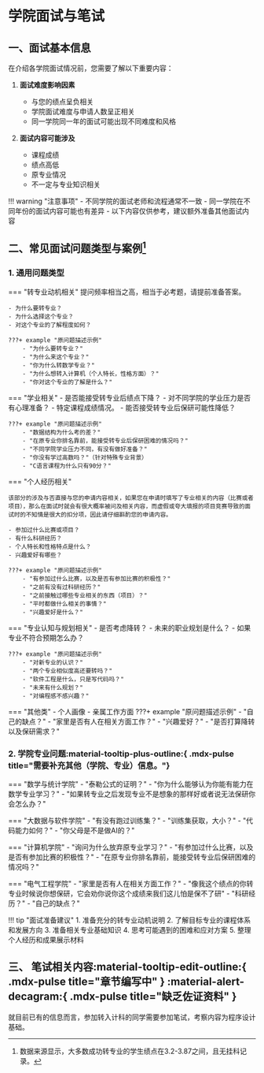 # 学院面试与笔试

## 一、面试基本信息

在介绍各学院面试情况前，您需要了解以下重要内容：

1. **面试难度影响因素**
    - 与您的绩点呈负相关
    - 学院面试难度与申请人数呈正相关
    - 同一学院同一年的面试可能出现不同难度和风格

2. **面试内容可能涉及**
    - 课程成绩
    - 绩点高低
    - 原专业情况
    - 不一定与专业知识相关

!!! warning "注意事项"
    - 不同学院的面试老师和流程通常不一致
    - 同一学院在不同年份的面试内容可能也有差异
    - 以下内容仅供参考，建议额外准备其他面试内容

## 二、常见面试问题类型与案例[^1]

### 1. 通用问题类型

=== "转专业动机相关"
    提问频率相当之高，相当于必考题，请提前准备答案。

    - 为什么要转专业？
    - 为什么选择这个专业？
    - 对这个专业的了解程度如何？

    ???+ example "原问题描述示例"
        - "为什么要转专业？"
        - "为什么来这个专业？"
        - "你为什么转数学专业？"
        - "为什么想转入计算机（个人特长，性格方面）？"
        - "你对这个专业的了解是什么？"

=== "学业相关"
    - 是否能接受转专业后绩点下降？
    - 对不同学院的学业压力是否有心理准备？
    - 特定课程成绩情况。
    - 能否接受转专业后保研可能性降低？

    ???+ example "原问题描述示例"
        - "数据结构为什么考的差？"
        - "在原专业你排名靠前，能接受转专业后保研困难的情况吗？"
        - "不同学院学业压力不同，有没有做好准备？"
        - "你没有学过高数吗？"（针对特殊专业背景）
        - "C语言课程为什么只有90分？"

=== "个人经历相关"
    
    该部分的涉及与否直接与您的申请内容相关，如果您在申请时填写了专业相关的内容（比赛或者项目），那么在面试时就会有很大概率被问及相关内容，而虚假或夸大填报的项目竞赛导致的面试时的不知情是很大的扣分项，因此请仔细斟酌您的申请内容。

    - 参加过什么比赛或项目？
    - 有什么科研经历？
    - 个人特长和性格特点是什么？
    - 兴趣爱好有哪些？

    ???+ example "原问题描述示例"
        - "有参加过什么比赛，以及是否有参加比赛的积极性？"
        - "之前有没有过科研经历？"
        - "之前接触过哪些专业相关的东西（项目）？"
        - "平时都做什么相关的事情？"
        - "兴趣爱好是什么？"

=== "专业认知与规划相关"
    - 是否考虑降转？
    - 未来的职业规划是什么？
    - 如果专业不符合预期怎么办？

    ???+ example "原问题描述示例"
        - "对新专业的认识？"
        - "两个专业相似度高还要转吗？"
        - "软件工程是什么，只是写代码吗？"
        - "未来有什么规划？"
        - "对编程感不感兴趣？"

=== "其他类"
      - 个人画像
      - 亲属工作方面
    ???+ example "原问题描述示例"
        - "自己的缺点？"
        - "家里是否有人在相关方面工作？"
        - "兴趣爱好？"
        - "是否打算降转以及保研需求？"

### 2. 学院专业问题:material-tooltip-plus-outline:{ .mdx-pulse title="需要补充其他（学院、专业）信息。"}

=== "数学与统计学院"
    - "泰勒公式的证明？"
    - "你为什么能够认为你能有能力在数学专业学习？"
    - "如果转专业之后发现专业不是想象的那样好或者说无法保研你会怎么办？"

=== "大数据与软件学院"
    - "有没有跑过训练集？"
    - "训练集获取，大小？"
    - "代码能力如何？"
    - "你父母是不是做AI的？"

=== "计算机学院"
    - "询问为什么放弃原专业学习？"
    - "有参加过什么比赛，以及是否有参加比赛的积极性？"
    - "在原专业你排名靠前，能接受转专业后保研困难的情况吗？"

=== "电气工程学院"
    - "家里是否有人在相关方面工作？"
    - "像我这个绩点的你转专业时候说你想保研，它会劝你说你这个成绩来我们这儿怕是保不了研"
    - "科研经历？"
    - "自己的缺点？"

!!! tip "面试准备建议"
    1. 准备充分的转专业动机说明
    2. 了解目标专业的课程体系和发展方向
    3. 准备相关专业基础知识
    4. 思考可能遇到的困难和应对方案
    5. 整理个人经历和成果展示材料

[^1]: 数据来源显示，大多数成功转专业的学生绩点在3.2-3.87之间，且无挂科记录。


## 三、 笔试相关内容:material-tooltip-edit-outline:{ .mdx-pulse title="章节编写中" } :material-alert-decagram:{ .mdx-pulse title="缺乏佐证资料" }
就目前已有的信息而言，参加转入计科的同学需要参加笔试，考察内容为程序设计基础。
